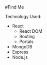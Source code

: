 #Find Me

Technology Used:

- React
  - React DOM
  - Routing
  - Portals
- MongoDB
- Express
- Node.js
